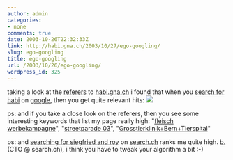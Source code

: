 ```yaml
---
author: admin
categories:
- none
comments: true
date: 2003-10-26T22:32:33Z
link: http://habi.gna.ch/2003/10/27/ego-googling/
slug: ego-googling
title: ego-googling
url: /2003/10/26/ego-googling/
wordpress_id: 325
---
```


taking a look at the [referers](http://habi.gna.ch/usage/referers.html) to [habi.gna.ch](http://habi.gna.ch/) i found that when you [search for habi](http://www.google.com/search?q=habi&ie=UTF-8&oe=UTF-8) on [google](http://www.google.com/), then you get quite relevant hits:
[![](http://habi.gna.ch/blog/images/habigoogle-tm.jpg)](http://habi.gna.ch/blog/images/habigoogle.jpg)

ps: and if you take a close look on the referers, then you see some interesting keywords that list my page really high: "[fleisch werbekampagne](http://www.google.de/search?hl=de&lr=lang_de&ie=UTF-8&q=fleisch+werbekampagne&spell=1)", "[streetparade 03](http://www.google.de/search?q=%2Bstreetparade%2B03&hl=de&lr=&ie=UTF-8&start=180&sa=N)", "[Grosstierklinik+Bern+Tierspital](http://www.google.fr/search?sourceid=navclient&hl=fr&q=Grosstierklinik%2BBern%2BTierspital)"

ps: and [searching for siegfried and roy](http://www.search.ch/search.html?q=siegfried+%26+roy&loc=ch) on [search.ch](de) ranks me quite high. [b.](http://bernhardseefeld.ch/) (CTO @ search.ch), i think you have to tweak your algorithm a bit :-)

